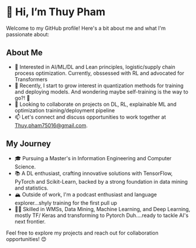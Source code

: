# 👋 Hi, I’m Thuy Pham

Welcome to my GitHub profile! Here's a bit about me and what I'm passionate about:

## About Me
- 👀 Interested in AI/ML/DL and Lean principles, logistic/supply chain process optimization. Currently, obssessed with RL and advocated for Transformers
- 🎯 Recently, I start to grow interest in quantization methods for training and deploying models. And wondering maybe self-training is the way to go?! 🧐
- 💞️ Looking to collaborate on projects on DL, RL, explainable ML and optimization training/deployment pipeline
- 📫 Let's connect and discuss opportunities to work together at Thuy.pham75016@gmail.com.

## My Journey
- 🎓 Pursuing a Master's in Information Engineering and Computer Science.
- 📚 A DL enthusiast, crafting innovative solutions with TensorFlow, PyTorch and Scikit-Learn, backed by a strong foundation in data mining and statistics.
- 🏔 Outside of work, I'm a podcast enthusiast and language explorer...shyly training for the first pull up 
- 💪🏽 Skilled in WMSs, Data Mining, Machine Learning, and Deep Learning, mostly TF/ Keras and transforming to Pytorch Duh....ready to tackle AI's next frontier.

Feel free to explore my projects and reach out for collaboration opportunities! 😊
<!---
ThuyPh-am/ThuyPh-am is a ✨ special ✨ repository because its `README.md` (this file) appears on your GitHub profile.
You can click the Preview link to take a look at your changes.
--->
